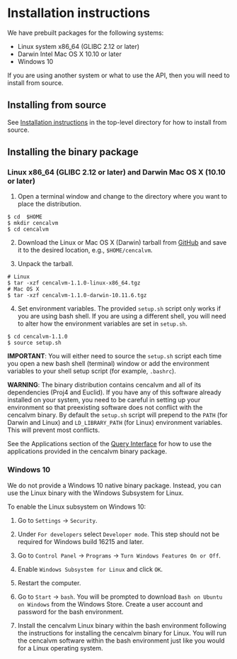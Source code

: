 # Installation instructions

We have prebuilt packages for the following systems:

* Linux system x86_64 (GLIBC 2.12 or later)
* Darwin Intel Mac OS X 10.10 or later
* Windows 10

If you are using another system or what to use the API, then you will
need to install from source.

## Installing from source

See [Installation
instructions](https://github.com/baagaard-usgs/cencalvm/blob/master/INSTALL.md)
in the top-level directory for how to install from source.

## Installing the binary package

### Linux x86_64 (GLIBC 2.12 or later) and Darwin Mac OS X (10.10 or later)

1. Open a terminal window and change to the directory where you want
to place the distribution.

```
$ cd  $HOME
$ mkdir cencalvm
$ cd cencalvm
```

2. Download the Linux or Mac OS X (Darwin) tarball from
[GitHub](https://github.com/baagaard-usgs/cencalvm/releases) and save
it to the desired location, e.g., `$HOME/cencalvm`.

3. Unpack the tarball.
```
# Linux
$ tar -xzf cencalvm-1.1.0-linux-x86_64.tgz
# Mac OS X
$ tar -xzf cencalvm-1.1.0-darwin-10.11.6.tgz
```
4. Set environment variables. The provided `setup.sh`
script only works if you are using bash shell. If you are using a
different shell, you will need to alter how the environment
variables are set in `setup.sh`. 
```
$ cd cencalvm-1.1.0
$ source setup.sh
```

**IMPORTANT**: You will either need to source the `setup.sh` script
each time you open a new bash shell (terminal) window or add the
environment variables to your shell setup script (for example,
`.bashrc`).

**WARNING**: The binary distribution contains cencalvm and all of its
dependencies (Proj4 and Euclid). If you have any of this software
already installed on your system, you need to be careful in setting up
your environment so that preexisting software does not conflict with
the cencalvm binary. By default the `setup.sh` script will prepend to
the `PATH` (for Darwin and Linux) and `LD_LIBRARY_PATH` (for Linux)
environment variables. This will prevent most conflicts.

See the Applications section of the [Query Interface](query.md) for
how to use the applications provided in the cencalvm binary package.

### Windows 10

We do not provide a Windows 10 native binary package. Instead, you can
use the Linux binary with the Windows Subsystem for Linux.

To enable the Linux subsystem on Windows 10:

1. Go to `Settings` -> `Security`.

2. Under `For developers` select `Developer mode`. This step should
not be required for Windows build 16215 and later.
  
3. Go to `Control Panel` -> `Programs` -> `Turn Windows Features On or
Off`.

4. Enable `Windows Subsystem for Linux` and click `OK`.

5. Restart the computer.

6. Go to `Start` -> `bash`. You will be prompted to download `Bash on
  Ubuntu on Windows` from the Windows Store. Create a user account and
  password for the bash environment.

7. Install the cencalvm Linux binary within the bash environment
  following the instructions for installing the cencalvm binary for
  Linux. You will run the cencalvm software within the bash
  environment just like you would for a Linux operating system.
